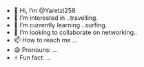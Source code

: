 - 👋 Hi, I’m @Yaretzi258
- 👀 I’m interested in ..travelling.
- 🌱 I’m currently learning ..surfing.
- 💞️ I’m looking to collaborate on networking..
- 📫 How to reach me ...
- 😄 Pronouns: ...
- ⚡ Fun fact: ...

<!---
Yaretzi258/Yaretzi258 is a ✨ special ✨ repository because its `README.md` (this file) appears on your GitHub profile.
You can click the Preview link to take a look at your changes.
--->
